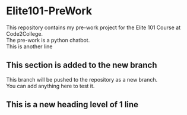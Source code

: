 # Elite101-PreWork
This repository contains my pre-work project for the Elite 101 Course at Code2College.<br/>
The pre-work is a python chatbot.<br/>
This is another line

## This section is added to the new branch
This branch will be pushed to the repository as a new branch.<br/>
You can add anything here to test it.

## This is a new heading level of 1 line
